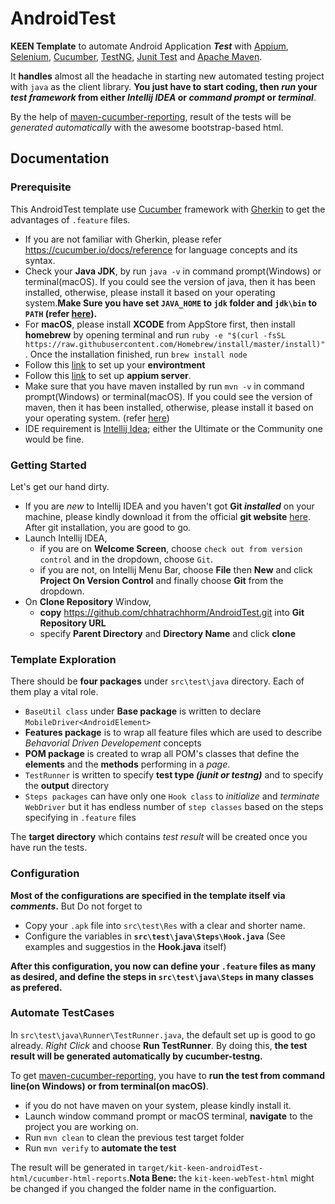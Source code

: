 # AndroidTest
**KEEN Template** to automate Android Application **_Test_** with [Appium](http://appium.io/), [Selenium](http://www.seleniumhq.org/), [Cucumber](https://cucumber.io/), [TestNG](http://testng.org/doc/), [Junit Test](http://junit.org/junit4/) and [Apache Maven](https://maven.apache.org/).

It **handles** almost all the headache in starting new automated testing project with `java` as the client library.
**You just have to start coding, then *run* your _test framework_ from either _Intellij IDEA_ or _command prompt_ or 
_terminal_**.

By the help of [maven-cucumber-reporting](https://mvnrepository.com/artifact/net.masterthought/maven-cucumber-reporting/0.0.2), result of the tests will be _generated automatically_ with the awesome bootstrap-based html.

## Documentation

### Prerequisite
This AndroidTest template use [Cucumber](https://cucumber.io/) framework with [Gherkin](https://cucumber.io/docs/reference) to get the advantages of `.feature` files.
- If you are not familiar with Gherkin, please refer <https://cucumber.io/docs/reference> for language concepts and its syntax.
- Check your **Java JDK**, by run `java -v` in command prompt(Windows) or terminal(macOS). If you could see the version of java, then it has been installed, otherwise, please install it based on your operating system.**Make Sure you have set `JAVA_HOME` to `jdk` folder and `jdk\bin` to `PATH` (refer [here](https://maven.apache.org/install.html)).**
- For **macOS**, please install **XCODE** from AppStore first, then install **homebrew** by opening terminal and run `ruby -e "$(curl -fsSL https://raw.githubusercontent.com/Homebrew/install/master/install)"`. Once the installation finished, run `brew install node`
- Follow this [link](http://appium.io/slate/en/master/?ruby#additional-setup-for-android-app-testing) to set up your **environtment**
- Follow this [link](http://appium.io/slate/en/master/?ruby#setup) to set up **appium server**.
- Make sure that you have maven installed by run `mvn -v` in command prompt(Windows) or terminal(macOS). If you could see the version of maven, then it has been installed, otherwise, please install it based on your operating system. (refer [here](https://maven.apache.org/install.html))
- IDE requirement is [Intellij Idea](https://www.jetbrains.com/idea/); either the Ultimate or the Community one would be fine.

### Getting Started
Let's get our hand dirty.
- If you are _new_ to Intellij IDEA and you haven't got **Git _installed_** on your machine, please kindly download it from the official **git website** [here](https://git-scm.com/downloads). After git installation, you are good to go.
- Launch Intellij IDEA, 
  - if you are on **Welcome Screen**, choose `check out from version control` and in the dropdown, choose `Git`.
  - if you are not, on Intellij Menu Bar, choose **File** then **New** and click **Project On Version Control** and finally choose **Git** from the dropdown.
- On **Clone Repository** Window, 
  - **copy** <https://github.com/chhatrachhorm/AndroidTest.git> into **Git Repository URL**
  - specify **Parent Directory** and **Directory Name** and click **clone**
### Template Exploration
There should be **four packages** under `src\test\java` directory.
Each of them play a vital role.
- `BaseUtil class` under **Base package** is written to declare `MobileDriver<AndroidElement>`
- **Features package** is to wrap all feature files which are used to describe _Behavorial Driven Developement_ concepts
- **POM package** is created to wrap all POM's classes that define the **elements** and the **methods** performing in a _page_.
- `TestRunner` is written to specify **test type _(junit or testng)_** and to specify the **output** directory
- `Steps packages` can have only one `Hook class` to *initialize* and *terminate* `WebDriver` but it has endless number of `step classes` based on the steps specifying in `.feature` files

The **target directory** which contains _test result_ will be created once you have run the tests.

### Configuration
**Most of the configurations are specified in the template itself via _comments_.**
But Do not forget to
- Copy your `.apk` file into `src\test\Res` with a clear and shorter name.
- Configure the variables in **`src\test\java\Steps\Hook.java`** (See examples and suggestios in the **Hook.java** itself)

**After this configuration, you now can define your `.feature` files as many as desired, and define the steps in `src\test\java\Steps` in many classes as prefered.**

### Automate TestCases
In `src\test\java\Runner\TestRunner.java`, the default set up is good to go already. *Right Click* and choose **Run TestRunner**. By doing this, **the test result will be generated automatically by cucumber-testng.**

To get [maven-cucumber-reporting](https://mvnrepository.com/artifact/net.masterthought/maven-cucumber-reporting/0.0.2), you have to **run the test from command line(on Windows) or from terminal(on macOS)**.
- if you do not have maven on your system, please kindly install it.
- Launch window command prompt or macOS terminal, **navigate** to the project you are working on.
- Run `mvn clean` to clean the previous test target folder
- Run `mvn verify` to **automate the test**

The result will be generated in `target/kit-keen-androidTest-html/cucumber-html-reports`.**Nota Bene:** the `kit-keen-webTest-html` might be changed if you changed the folder name in the configuartion.
